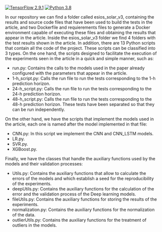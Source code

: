 [![TensorFlow 2.9.1](https://img.shields.io/badge/TensorFlow-2.9.1-orange?logo=tensorflow)](https://github.com/tensorflow/tensorflow/releases/tag/v2.9.1)
[![Python 3.8](https://img.shields.io/badge/Python-3.8-blue)](https://www.python.org/downloads/release/python-380/)

In our repository we can find a folder called esios_solar_v3, containing the results and source code files that have been used to build the tests in the article, and two Dockerfile and requierements files to generate a Docker environment capable of executing these files and obtaining the results that appear in the article. Inside the esios_solar_v3 folder we find 4 folders with the test results shown in the article. In addition, there are 13 Python scripts that contain all the code of the project. These scripts can be classified into 3 types. On the one hand, the scripts designed to facilitate the execution of the experiments seen in the article in a quick and simple manner, such as:
- run.py: Contains the calls to the models used in the paper already configured with the parameters that appear in the article.
- 1-h_script.py: Calls the run file to run the tests corresponding to the 1-h prediction horizon.
- 24-h_script.py: Calls the run file to run the tests corresponding to the 24-h prediction horizon.
- 48-h_script.py: Calls the run file to run the tests corresponding to the 48-h prediction horizon. These tests have been separated so that they can be run independently.

On the other hand, we have the scripts that implement the models used in the article, each one is named after the model implemented in that file:
- CNN.py: In this script we implement the CNN and CNN_LSTM models.
- LR.py.
- SVR.py.
- XGBoost.py.

Finally, we have the classes that handle the auxiliary functions used by the models and their validation processes:
- Utils.py: Contains the auxiliary functions that allow to calculate the errors of the models and which establish a seed for the reproducibility of the experiments.
- deepUtils.py: Contains the auxiliary functions for the calculation of the error and the validation process of the Deep learning models.
- fileUtils.py: Contains the auxiliary functions for storing the results of the experiments.
- normalization.py: Contains the auxiliary functions for the normalization of the data.
- outlierUtils.py: Contains the auxiliary functions for the treatment of outliers in the models.
 
